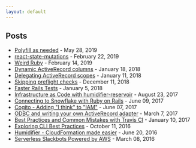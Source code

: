 ```yaml
---
layout: default
---
```


## Posts

* [Polyfill as needed](https://engineering.culturehq.com/posts/2019-05-23-polyfill-as-needed) - May 28, 2019
* [react-state-mutations](https://engineering.culturehq.com/posts/2019-02-22-react-state-mutations) - February 22, 2019
* [Weird Ruby](https://engineering.culturehq.com/posts/2019-02-14-weird-ruby) - February 14, 2019
* [Dynamic ActiveRecord columns](https://engineering.culturehq.com/posts/2019-01-18-dynamic-activerecord-columns) - January 18, 2018
* [Delegating ActiveRecord scopes](https://engineering.culturehq.com/posts/2019-01-11-delegating-activerecord-scopes) - January 11, 2018
* [Skipping preflight checks](https://engineering.culturehq.com/posts/2018-12-11-skipping-preflight-checks) - December 11, 2018
* [Faster Rails Tests](https://gist.github.com/kddeisz/66f2e7749535f30f868d36021056fd15) - January 5, 2018
* [Infrastructure as Code with humidifier-reservoir](http://eng.localytics.com/infrastructure-as-code-with-humidifier-reservoir/) - August 23, 2017
* [Connecting to Snowflake with Ruby on Rails](http://eng.localytics.com/connecting-to-snowflake-with-ruby-on-rails/) - June 09, 2017
* [Cogito - Adding "I think" to "IAM"](http://eng.localytics.com/cogito/) - June 07, 2017
* [ODBC and writing your own ActiveRecord adapter](http://eng.localytics.com/odbc-and-writing-your-own-activerecord-adapter/) - March 7, 2017
* [Best Practices and Common Mistakes with Travis CI](http://eng.localytics.com/best-practices-and-common-mistakes-with-travis-ci/) - January 10, 2017
* [Exploring CLI Best Practices](http://eng.localytics.com/exploring-cli-best-practices/) - October 11, 2016
* [Humidifier - CloudFormation made easier](http://eng.localytics.com/humidifier-cloudformation-made-easier/) - June 20, 2016
* [Serverless Slackbots Powered by AWS](http://eng.localytics.com/serverless-slackbots-powered-by-aws/) - March 08, 2016
